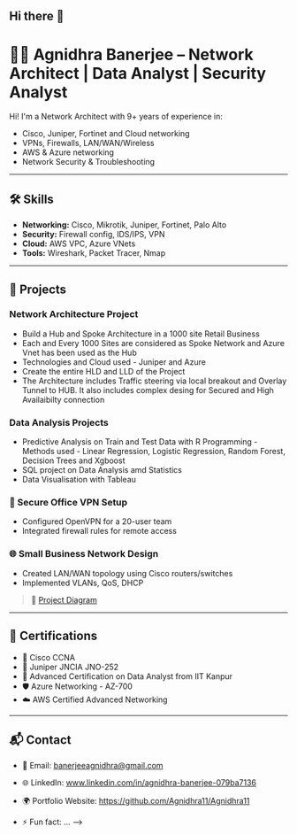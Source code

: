 ## Hi there 👋
# 👨‍💻 Agnidhra Banerjee – Network Architect | Data Analyst | Security Analyst

Hi! I'm a Network Architect with 9+ years of experience in:
- Cisco, Juniper, Fortinet and Cloud networking
- VPNs, Firewalls, LAN/WAN/Wireless
- AWS & Azure networking
- Network Security & Troubleshooting

---

## 🛠️ Skills

- **Networking:** Cisco, Mikrotik, Juniper, Fortinet, Palo Alto
- **Security:** Firewall config, IDS/IPS, VPN
- **Cloud:** AWS VPC, Azure VNets
- **Tools:** Wireshark, Packet Tracer, Nmap

---

## 💼 Projects
### Network Architecture Project
- Build a Hub and Spoke Architecture in a 1000 site Retail Business
- Each and Every 1000 Sites are considered as Spoke Network and Azure Vnet has been used as the Hub
- Technologies and Cloud used - Juniper and Azure
- Create the entire HLD and LLD of the Project
- The Architecture includes Traffic steering via local breakout and Overlay Tunnel to HUB. It also includes complex desing for Secured and High Availaibilty connection

### Data Analysis Projects
- Predictive Analysis on Train and Test Data with R Programming - Methods used - Linear Regression, Logistic Regression, Random Forest, Decision Trees and Xgboost
- SQL project on Data Analysis amd Statistics
- Data Visualisation with Tableau

### 🔐 Secure Office VPN Setup
- Configured OpenVPN for a 20-user team
- Integrated firewall rules for remote access

### 🌐 Small Business Network Design
- Created LAN/WAN topology using Cisco routers/switches
- Implemented VLANs, QoS, DHCP

> 🔗 [Project Diagram](link_to_image_or_repo)

---

## 📜 Certifications

- 🏅 Cisco CCNA
- 🏅 Juniper JNCIA JNO-252
- 🏅 Advanced Certification on Data Analyst from IIT Kanpur
- 🛡️ Azure Networking - AZ-700
- ☁️ AWS Certified Advanced Networking

---

## 📬 Contact

- 📧 Email: banerjeeagnidhra@gmail.com
- 🌐 LinkedIn: www.linkedin.com/in/agnidhra-banerjee-079ba7136
- 🌍 Portfolio Website: https://github.com/Agnidhra11/Agnidhra11



- ⚡ Fun fact: ...
-->
